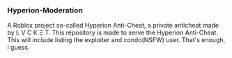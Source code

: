 ### Hyperion-Moderation
A Roblox project so-called Hyperion Anti-Cheat, a private anticheat made by  Ŀ V C K Ξ T.
This repository is made to serve the Hyperion Anti-Cheat. This will include listing the exploiter and condo(NSFW) user.
That's enough, i guess.
